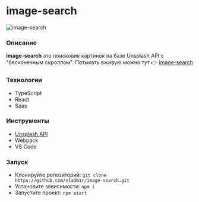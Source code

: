 # **image-search** 
![image-search](https://user-images.githubusercontent.com/83422603/138427116-80f740a3-5914-4b91-a856-cc8a40117678.jpg)

### Описание
**image-search** это поисковик картинок на базе Unsplash API с "бесконечным скроллом". 
Потыкать вживую можно тут :point_right: [image-search](https://onlytest.ru/image-search) 

### Технологии
* TypeScript
* React
* Saas

### Инструменты
* [Unsplash API](https://github.com/unsplash/unsplash-js)
* Webpack
* VS Code

### Запуск
* Клонируйте репозиторий: `git clone https://github.com/vladm1r/image-search.git`
* Установите зависимости: `npm i`
* Запустите проект: `npm start`
